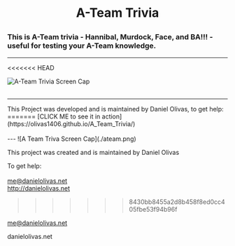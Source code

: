 
#
<h1>
<p align="center">
A-Team Trivia
</p>
</h1>

### This is A-Team trivia - Hannibal, Murdock, Face, and BA!!! - useful for testing your A-Team knowledge.

---
<<<<<<< HEAD
<br>

![A-Team Trivia Screen Cap](./alley.png)
<br><br>
<hr>
This Project was developed and is maintained by Daniel Olivas, to get help: 
=======
[CLICK ME to see it in action](https://olivas1406.github.io/A_Team_Trivia/)
<br><br>
---
![A Team Triva Screen Cap](./ateam.png)

This project was created and is maintained by Daniel Olivas

To get help:<br><br>
me@danielolivas.net<br>
http://danielolivas.net
>>>>>>> 8430bb8455a2d8b458f8ed0cc405fbe53f94b96f

me@danielolivas.net

danielolivas.net









